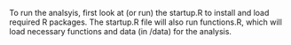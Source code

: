 To run the analsyis, first look at (or run) the startup.R to install and load required R packages. The startup.R file will also run functions.R, which will load necessary functions and data (in /data) for the analysis.
